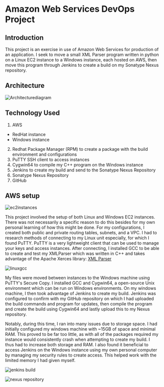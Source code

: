 # Amazon Web Services DevOps Project

## Introduction
This project is an exercise in use of Amazon Web Services for production of an application. I seek to move a small XML Parser program written in python on a Linux EC2 instance to a Windows instance, each hosted on AWS, then move this program through Jenkins to create a build on my Sonatype Nexus repository.

## Architecture
![Architecturediagram](https://github.com/user-attachments/assets/3b4351fd-6f50-4966-905e-b13331ba2fa7)

## Technology Used
1. AWS
  - RedHat instance
  - Windows instance
2. Redhat Package Manager (RPM) to create a package with the build environment and configurations
3. PuTTY SSH client to access instances
4. Cygwin64 to compile my C++ program on the Windows instance
5. Jenkins to create my build and send to the Sonatype Nexus Repository
6. Sonatype Nexus Repository
7. GitHub

## AWS setup
![ec2instances](https://github.com/user-attachments/assets/f433736a-46e4-4587-a238-1d5882c02871)

This project involved the setup of both Linux and Windows EC2 instances. There was not necessarily a specific reason to do this besides for my own personal learning of how this might be done. For my configurations, I created both public and private routing tables, subnets, and a VPC. I had to research methods of connecting to my Linux unit especially, for which I found PuTTY. PuTTY is a very lightweight client that can be used to manage your keys and access instances. After connecting, I installed GCC to be able to create and test my XMLParser which was written in C++ and takes advantage of the Apache Xerces library: [XML Parser](https://github.com/TAtnip/portfolio/blob/b58f54633d42c99b53c6001a127cccd28fdc4eda/Amazon%20Web%20Services%20DevOps/test.cpp)

![linuxgcc](https://github.com/user-attachments/assets/6765bd9b-6bc6-4395-8c39-9b7a5dc968ed)

My files were moved between instances to the Windows machine using PuTTY's Secure Copy. I installed GCC and Cygwin64, a open-source Unix environment which can be run on Windows environments. On my windows machine, I then took advantage of Jenkins to create my build. Jenkins was configured to confirm with my GitHub repository on which I had uploaded the build commands and program for updates, then compile the program and create the build using Cygwin64 and lastly upload this to my Nexus repository. 

Notably, during this time, I ran into many issues due to storage space. I had initially configured my windows machine with ~15GB of space and minimal RAM. This proved to be far too little, as with all of the packages required my instance would consistently crash when attempting to create my build. I thus had to increase both storage and RAM. I also found it beneficial to access Jenkins on the Windows instance using my own personal computer by managing my security rules to create access. This helped work with the limited memory I had given myself. 

![jenkins build](https://github.com/user-attachments/assets/147fdc3a-11b0-423f-802a-e6475d7d2533)

![nexus repository](https://github.com/user-attachments/assets/c202b9a1-c714-4c61-a6d2-a66784ed55e7)






